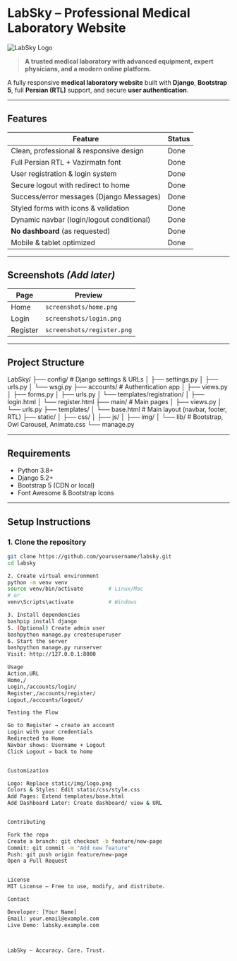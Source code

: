 # LabSky – Professional Medical Laboratory Website

![LabSky Logo](static/img/logo.png)

> **A trusted medical laboratory with advanced equipment, expert physicians, and a modern online platform.**

A fully responsive **medical laboratory website** built with **Django**, **Bootstrap 5**, full **Persian (RTL)** support, and secure **user authentication**.

---

## Features

| Feature | Status |
|--------|--------|
| Clean, professional & responsive design | Done |
| Full Persian RTL + Vazirmatn font | Done |
| User registration & login system | Done |
| Secure logout with redirect to home | Done |
| Success/error messages (Django Messages) | Done |
| Styled forms with icons & validation | Done |
| Dynamic navbar (login/logout conditional) | Done |
| **No dashboard** (as requested) | Done |
| Mobile & tablet optimized | Done |

---

## Screenshots *(Add later)*

| Page | Preview |
|------|--------|
| Home | `screenshots/home.png` |
| Login | `screenshots/login.png` |
| Register | `screenshots/register.png` |

---

## Project Structure
LabSky/
├── config/                 # Django settings & URLs
│   ├── settings.py
│   ├── urls.py
│   └── wsgi.py
├── accounts/               # Authentication app
│   ├── views.py
│   ├── forms.py
│   ├── urls.py
│   └── templates/registration/
│       ├── login.html
│       └── register.html
├── main/                   # Main pages
│   ├── views.py
│   └── urls.py
├── templates/
│   └── base.html           # Main layout (navbar, footer, RTL)
├── static/
│   ├── css/
│   ├── js/
│   ├── img/
│   └── lib/                # Bootstrap, Owl Carousel, Animate.css
└── manage.py

---

## Requirements

- Python 3.8+
- Django 5.2+
- Bootstrap 5 (CDN or local)
- Font Awesome & Bootstrap Icons

---

## Setup Instructions

### 1. Clone the repository
```bash
git clone https://github.com/yourusername/labsky.git
cd labsky

2. Create virtual environment
python -m venv venv
source venv/bin/activate        # Linux/Mac
# or
venv\Scripts\activate           # Windows

3. Install dependencies
bashpip install django
5. (Optional) Create admin user
bashpython manage.py createsuperuser
6. Start the server
bashpython manage.py runserver
Visit: http://127.0.0.1:8000

Usage
Action,URL
Home,/
Login,/accounts/login/
Register,/accounts/register/
Logout,/accounts/logout/

Testing the Flow

Go to Register → create an account
Login with your credentials
Redirected to Home
Navbar shows: Username + Logout
Click Logout → back to home


Customization

Logo: Replace static/img/logo.png
Colors & Styles: Edit static/css/style.css
Add Pages: Extend templates/base.html
Add Dashboard Later: Create dashboard/ view & URL


Contributing

Fork the repo
Create a branch: git checkout -b feature/new-page
Commit: git commit -m "Add new feature"
Push: git push origin feature/new-page
Open a Pull Request


License
MIT License – Free to use, modify, and distribute.

Contact

Developer: [Your Name]
Email: your.email@example.com
Live Demo: labsky.example.com



LabSky – Accuracy. Care. Trust.